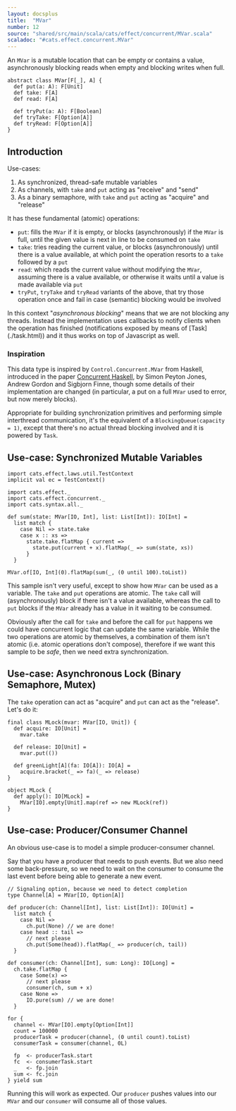 ```yaml
---
layout: docsplus
title:  "MVar"
number: 12
source: "shared/src/main/scala/cats/effect/concurrent/MVar.scala"
scaladoc: "#cats.effect.concurrent.MVar"
---
```


An `MVar` is a mutable location that can be empty or contains a value,
asynchronously blocking reads when empty and blocking writes when full.

```tut:book:silent
abstract class MVar[F[_], A] {
  def put(a: A): F[Unit]
  def take: F[A]
  def read: F[A]

  def tryPut(a: A): F[Boolean]
  def tryTake: F[Option[A]]
  def tryRead: F[Option[A]]
}
```

## Introduction

Use-cases:

1. As synchronized, thread-safe mutable variables
2. As channels, with `take` and `put` acting as "receive" and "send"
3. As a binary semaphore, with `take` and `put` acting as "acquire" and "release"

It has these fundamental (atomic) operations:

- `put`: fills the `MVar` if it is empty, or blocks (asynchronously)
  if the `MVar` is full, until the given value is next in line to be
  consumed on `take`
- `take`: tries reading the current value, or blocks (asynchronously)
  until there is a value available, at which point the operation resorts
  to a `take` followed by a `put`
- `read`: which reads the current value without modifying the `MVar`,
  assuming there is a value available, or otherwise it waits until a value
  is made available via `put`
- `tryPut`, `tryTake` and `tryRead` variants of the above, that try
  those operation once and fail in case (semantic) blocking would
  be involved

<p class="extra" markdown='1'>
In this context "<i>asynchronous blocking</i>" means that we are not blocking
any threads. Instead the implementation uses callbacks to notify clients
when the operation has finished (notifications exposed by means of [Task](./task.html))
and it thus works on top of Javascript as well.
</p>

### Inspiration

This data type is inspired by `Control.Concurrent.MVar` from Haskell, introduced in the paper
[Concurrent Haskell](http://research.microsoft.com/~simonpj/papers/concurrent-haskell.ps.gz),
by Simon Peyton Jones, Andrew Gordon and Sigbjorn Finne, though some details of
their implementation are changed (in particular, a put on a full `MVar` used
to error, but now merely blocks).

Appropriate for building synchronization primitives and  performing simple
interthread communication, it's the equivalent of a `BlockingQueue(capacity = 1)`,
except that there's no actual thread blocking involved and it is powered by `Task`.

## Use-case: Synchronized Mutable Variables

```tut:invisible
import cats.effect.laws.util.TestContext
implicit val ec = TestContext()
```

```tut:silent
import cats.effect._
import cats.effect.concurrent._
import cats.syntax.all._

def sum(state: MVar[IO, Int], list: List[Int]): IO[Int] =
  list match {
    case Nil => state.take
    case x :: xs =>
      state.take.flatMap { current =>
        state.put(current + x).flatMap(_ => sum(state, xs))
      }
  }

MVar.of[IO, Int](0).flatMap(sum(_, (0 until 100).toList))
```

This sample isn't very useful, except to show how `MVar` can be used
as a variable. The `take` and `put` operations are atomic.
The `take` call will (asynchronously) block if there isn't a value
available, whereas the call to `put` blocks if the `MVar` already
has a value in it waiting to be consumed.

Obviously after the call for `take` and before the call for `put` happens
we could have concurrent logic that can update the same variable.
While the two operations are atomic by themselves, a combination of them
isn't atomic (i.e. atomic operations don't compose), therefore if we want
this sample to be *safe*, then we need extra synchronization.

## Use-case: Asynchronous Lock (Binary Semaphore, Mutex)

The `take` operation can act as "acquire" and `put` can act as the "release".
Let's do it:

```tut:silent
final class MLock(mvar: MVar[IO, Unit]) {
  def acquire: IO[Unit] =
    mvar.take

  def release: IO[Unit] =
    mvar.put(())

  def greenLight[A](fa: IO[A]): IO[A] =
    acquire.bracket(_ => fa)(_ => release)
}

object MLock {
  def apply(): IO[MLock] =
    MVar[IO].empty[Unit].map(ref => new MLock(ref))
}
```

## Use-case: Producer/Consumer Channel

An obvious use-case is to model a simple producer-consumer channel.

Say that you have a producer that needs to push events.
But we also need some back-pressure, so we need to wait on the
consumer to consume the last event before being able to generate
a new event.

```tut:silent
// Signaling option, because we need to detect completion
type Channel[A] = MVar[IO, Option[A]]

def producer(ch: Channel[Int], list: List[Int]): IO[Unit] =
  list match {
    case Nil =>
      ch.put(None) // we are done!
    case head :: tail =>
      // next please
      ch.put(Some(head)).flatMap(_ => producer(ch, tail))
  }

def consumer(ch: Channel[Int], sum: Long): IO[Long] =
  ch.take.flatMap {
    case Some(x) =>
      // next please
      consumer(ch, sum + x)
    case None =>
      IO.pure(sum) // we are done!
  }

for {
  channel <- MVar[IO].empty[Option[Int]]
  count = 100000
  producerTask = producer(channel, (0 until count).toList)
  consumerTask = consumer(channel, 0L)

  fp  <- producerTask.start
  fc  <- consumerTask.start
  _   <- fp.join
  sum <- fc.join
} yield sum
```

Running this will work as expected. Our `producer` pushes values
into our `MVar` and our `consumer` will consume all of those values.

